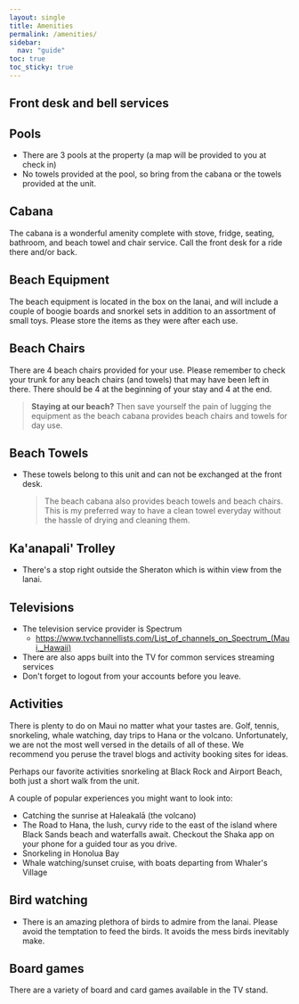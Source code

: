 ```yaml
---
layout: single
title: Amenities
permalink: /amenities/
sidebar:
  nav: "guide"
toc: true
toc_sticky: true
---
```


## Front desk and bell services

## Pools

- There are 3 pools at the property (a map will be provided to you at check in)
- No towels provided at the pool, so bring from the cabana or the towels provided at the unit.

## Cabana

The cabana is a wonderful amenity complete with stove, fridge, seating, bathroom, and beach towel and chair service. Call the front desk for a ride there and/or back.

## Beach Equipment

The beach equipment is located in the box on the lanai, and will include a couple of boogie boards and snorkel sets in addition to an assortment of small toys. Please store the items as they were after each use.

## Beach Chairs

There are 4 beach chairs provided for your use. Please remember to check your trunk for any beach chairs (and towels) that may have been left in there. There should be 4 at the beginning of your stay and 4 at the end.

> **Staying at our beach?** Then save yourself the pain of lugging the equipment as the beach cabana provides beach chairs and towels for day use.

## Beach Towels

- These towels belong to this unit and can not be exchanged at the front desk.
  > The beach cabana also provides beach towels and beach chairs. This is my preferred way to have a clean towel everyday without the hassle of drying and cleaning them.

## Ka'anapali' Trolley

- There's a stop right outside the Sheraton which is within view from the lanai.

## Televisions

- The television service provider is Spectrum
  - https://www.tvchannellists.com/List_of_channels_on_Spectrum_(Maui,_Hawaii)
- There are also apps built into the TV for common services streaming services
- Don't forget to logout from your accounts before you leave.

## Activities

There is plenty to do on Maui no matter what your tastes are. Golf, tennis, snorkeling, whale watching, day trips to Hana or the volcano. Unfortunately, we are not the most well versed in the details of all of these. We recommend you peruse the travel blogs and activity booking sites for ideas.

Perhaps our favorite activities snorkeling at Black Rock and Airport Beach, both just a short walk from the unit.

A couple of popular experiences you might want to look into:

- Catching the sunrise at Haleakalā (the volcano)
- The Road to Hana, the lush, curvy ride to the east of the island where Black Sands beach and waterfalls await. Checkout the Shaka app on your phone for a guided tour as you drive.
- Snorkeling in Honolua Bay
- Whale watching/sunset cruise, with boats departing from Whaler's Village

## Bird watching

- There is an amazing plethora of birds to admire from the lanai. Please avoid the temptation to feed the birds. It avoids the mess birds inevitably make.

## Board games

There are a variety of board and card games available in the TV stand.
